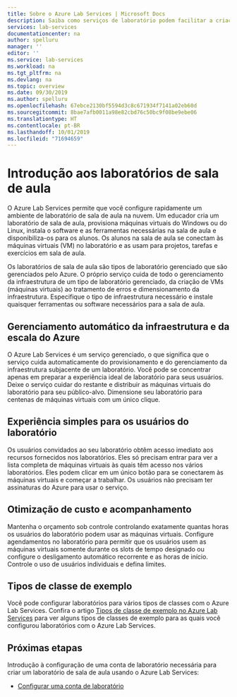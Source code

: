 ```yaml
---
title: Sobre o Azure Lab Services | Microsoft Docs
description: Saiba como serviços de laboratório podem facilitar a criação, o gerenciamento e a proteção de laboratórios com máquinas virtuais que podem ser usados por desenvolvedores, testadores, educadores, alunos e outros.
services: lab-services
documentationcenter: na
author: spelluru
manager: ''
editor: ''
ms.service: lab-services
ms.workload: na
ms.tgt_pltfrm: na
ms.devlang: na
ms.topic: overview
ms.date: 09/30/2019
ms.author: spelluru
ms.openlocfilehash: 67ebce2130bf5594d3c8c671934f7141a02eb60d
ms.sourcegitcommit: 8bae7afb0011a98e82cbd76c50bc9f08be9ebe06
ms.translationtype: HT
ms.contentlocale: pt-BR
ms.lasthandoff: 10/01/2019
ms.locfileid: "71694659"
---
```

# <a name="introduction-to-classroom-labs"></a>Introdução aos laboratórios de sala de aula
O Azure Lab Services permite que você configure rapidamente um ambiente de laboratório de sala de aula na nuvem. Um educador cria um laboratório de sala de aula, provisiona máquinas virtuais do Windows ou do Linux, instala o software e as ferramentas necessárias na sala de aula e disponibiliza-os para os alunos. Os alunos na sala de aula se conectam às máquinas virtuais (VM) no laboratório e as usam para projetos, tarefas e exercícios em sala de aula. 

Os laboratórios de sala de aula são tipos de laboratório gerenciado que são gerenciados pelo Azure. O próprio serviço cuida de todo o gerenciamento da infraestrutura de um tipo de laboratório gerenciado, da criação de VMs (máquinas virtuais) ao tratamento de erros e dimensionamento da infraestrutura. Especifique o tipo de infraestrutura necessário e instale quaisquer ferramentas ou software necessários para a sala de aula. 

## <a name="automatic-management-of-azure-infrastructure-and-scale"></a>Gerenciamento automático da infraestrutura e da escala do Azure 
O Azure Lab Services é um serviço gerenciado, o que significa que o serviço cuida automaticamente do provisionamento e do gerenciamento da infraestrutura subjacente de um laboratório. Você pode se concentrar apenas em preparar a experiência ideal de laboratório para seus usuários. Deixe o serviço cuidar do restante e distribuir as máquinas virtuais do laboratório para seu público-alvo. Dimensione seu laboratório para centenas de máquinas virtuais com um único clique.

## <a name="simple-experience-for-your-lab-users"></a>Experiência simples para os usuários do laboratório 
Os usuários convidados ao seu laboratório obtêm acesso imediato aos recursos fornecidos nos laboratórios. Eles só precisam entrar para ver a lista completa de máquinas virtuais às quais têm acesso nos vários laboratórios. Eles podem clicar em um único botão para se conectarem às máquinas virtuais e começar a trabalhar. Os usuários não precisam ter assinaturas do Azure para usar o serviço. 

## <a name="cost-optimization-and-tracking"></a>Otimização de custo e acompanhamento  
Mantenha o orçamento sob controle controlando exatamente quantas horas os usuários do laboratório podem usar as máquinas virtuais. Configure agendamentos no laboratório para permitir que os usuários usem as máquinas virtuais somente durante os slots de tempo designado ou configure o desligamento automático recorrente e as horas de início. Controle o uso de usuários individuais e defina limites.

## <a name="example-class-types"></a>Tipos de classe de exemplo
Você pode configurar laboratórios para vários tipos de classes com o Azure Lab Services. Confira o artigo [Tipos de classe de exemplo no Azure Lab Services](class-types.md) para ver alguns tipos de classes de exemplo para as quais você configurou laboratórios com o Azure Lab Services. 

## <a name="next-steps"></a>Próximas etapas
Introdução à configuração de uma conta de laboratório necessária para criar um laboratório de sala de aula usando o Azure Lab Services:

- [Configurar uma conta de laboratório](tutorial-setup-lab-account.md)
